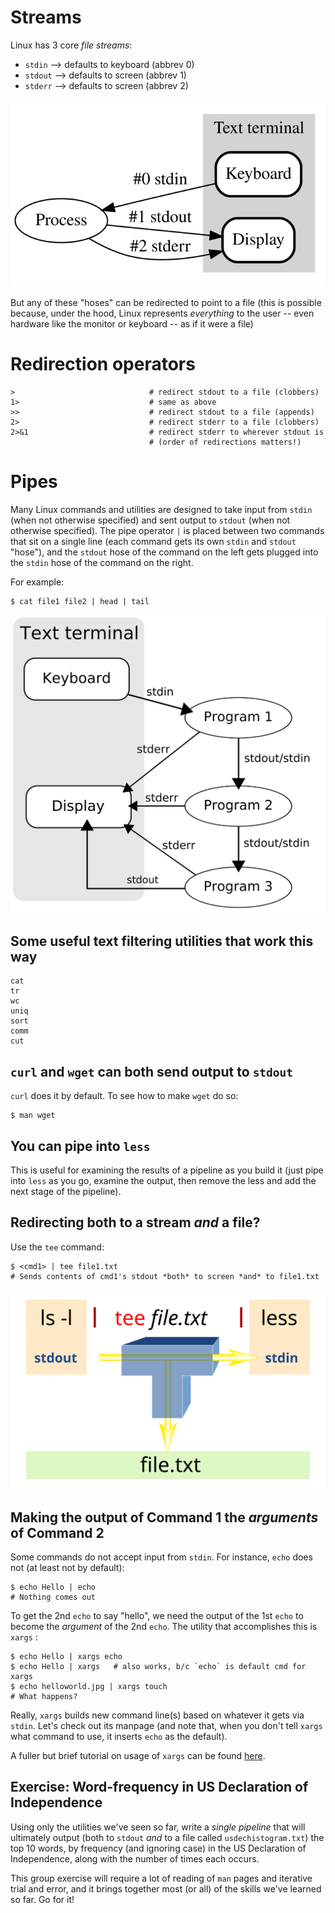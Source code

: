 # Streams

Linux has 3 core *file streams*:
* `stdin`  --> defaults to keyboard (abbrev 0)
* `stdout` --> defaults to screen (abbrev 1)
* `stderr` --> defaults to screen (abbrev 2)

![Standard file streams](../images/Stdstreams_pubdomain.svg)

But any of these "hoses" can be redirected to point to a file (this is
possible because, under the hood, Linux represents *everything* to the
user -- even hardware like the monitor or keyboard -- as if it were a
file)

# Redirection operators

```
>                              # redirect stdout to a file (clobbers)
1>                             # same as above
>>                             # redirect stdout to a file (appends)
2>                             # redirect stderr to a file (clobbers)
2>&1                           # redirect stderr to wherever stdout is
                               # (order of redirections matters!)
```

# Pipes

Many Linux commands and utilities are designed to take input from
`stdin` (when not otherwise specified) and sent output to `stdout`
(when not otherwise specified).  The pipe operator `|` is placed
between two commands that sit on a single line (each command gets its
own `stdin` and `stdout` "hose"), and the `stdout` hose of the command
on the left gets plugged into the `stdin` hose of the command on the
right.

For example:
```
$ cat file1 file2 | head | tail
```

![Pipeline](../images/Pipeline_pubdomain.svg)


## Some useful text filtering utilities that work this way

```
cat
tr
wc
uniq
sort
comm
cut
```

## `curl` and `wget` can both send output to `stdout`

`curl` does it by default.  To see how to make `wget` do so:
```shell
$ man wget
```

## You can pipe into `less`

This is useful for examining the results of a pipeline as you build it
(just pipe into `less` as you go, examine the output, then remove the
less and add the next stage of the pipeline).

## Redirecting both to a stream *and* a file?

Use the `tee` command:
```
$ <cmd1> | tee file1.txt
# Sends contents of cmd1's stdout *both* to screen *and* to file1.txt
```

![Visualizing tee](../images/Tee_ccbysa4.0_usersven.svg)

## Making the output of Command 1 the *arguments* of Command 2

Some commands do not accept input from `stdin`.  For instance, `echo`
does not (at least not by default):
```shell
$ echo Hello | echo
# Nothing comes out
```

To get the 2nd `echo` to say "hello", we need the output of the 1st
`echo` to become the *argument* of the 2nd `echo`.  The utility that
accomplishes this is `xargs` :
```shell
$ echo Hello | xargs echo
$ echo Hello | xargs   # also works, b/c `echo` is default cmd for xargs
$ echo helloworld.jpg | xargs touch
# What happens?
```

Really, `xargs` builds new command line(s) based on whatever it gets
via `stdin`.  Let's check out its manpage (and note that, when you
don't tell `xargs` what command to use, it inserts `echo` as the
default).

A fuller but brief tutorial on usage of `xargs` can be found
[here](https://linuxize.com/post/linux-xargs-command/).


## Exercise: Word-frequency in US Declaration of Independence

Using only the utilities we've seen so far, write a *single pipeline*
that will ultimately output (both to `stdout` *and* to a file called
`usdechistogram.txt`) the top 10 words, by frequency (and ignoring
case) in the US Declaration of Independence, along with the number of
times each occurs.

This group exercise will require a lot of reading of `man` pages and
iterative trial and error, and it brings together most (or all) of the
skills we've learned so far.  Go for it!

